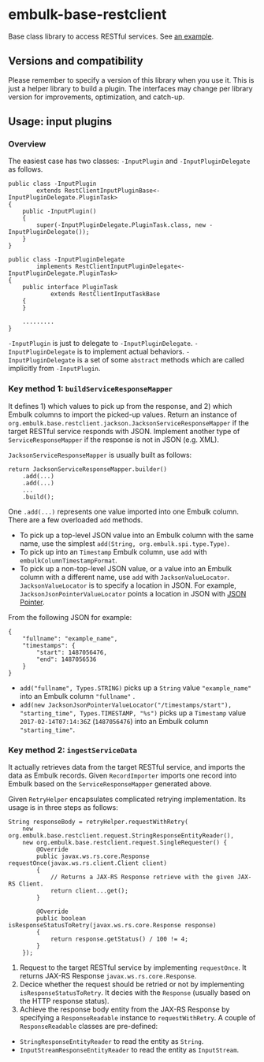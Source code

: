 embulk-base-restclient
=======================

Base class library to access RESTful services. See [an example](embulk-input-example/).

Versions and compatibility
---------------------------

Please remember to specify a version of this library when you use it. This is just a helper library to build a plugin. The interfaces may change per library version for improvements, optimization, and catch-up.

Usage: input plugins
---------------------

### Overview

The easiest case has two classes: `-InputPlugin` and `-InputPluginDelegate` as follows.

```
public class -InputPlugin
        extends RestClientInputPluginBase<-InputPluginDelegate.PluginTask>
{
    public -InputPlugin()
    {
        super(-InputPluginDelegate.PluginTask.class, new -InputPluginDelegate());
    }
}
```

```
public class -InputPluginDelegate
        implements RestClientInputPluginDelegate<-InputPluginDelegate.PluginTask>
{
    public interface PluginTask
            extends RestClientInputTaskBase
    {
    }

    .........
}
```

`-InputPlugin` is just to delegate to `-InputPluginDelegate`. `-InputPluginDelegate` is to implement actual behaviors. `-InputPluginDelegate` is a set of some `abstract` methods which are called implicitly from `-InputPlugin`.


### Key method 1: `buildServiceResponseMapper`

It defines 1) which values to pick up from the response, and 2) which Embulk columns to import the picked-up values. Return an instance of `org.embulk.base.restclient.jackson.JacksonServiceResponseMapper` if the target RESTful service responds with JSON. Implement another type of `ServiceResponseMapper` if the response is not in JSON (e.g. XML).

`JacksonServiceResponseMapper` is usually built as follows:

```
return JacksonServiceResponseMapper.builder()
    .add(...)
    .add(...)
    ...
    .build();
```

One `.add(...)` represents one value imported into one Embulk column. There are a few overloaded `add` methods.

* To pick up a top-level JSON value into an Embulk column with the same name, use the simplest `add(String, org.embulk.spi.type.Type)`.
* To pick up into an `Timestamp` Embulk column, use `add` with `embulkColumnTimestampFormat`.
* To pick up a non-top-level JSON value, or a value into an Embulk column with a different name, use `add` with `JacksonValueLocator`. `JacksonValueLocator` is to specify a location in JSON. For example, `JacksonJsonPointerValueLocator` points a location in JSON with [JSON Pointer](https://tools.ietf.org/html/rfc6901).

From the following JSON for example:

```
{
    "fullname": "example_name",
    "timestamps": {
        "start": 1487056476,
        "end": 1487056536
    }
}
```

* `add("fullname", Types.STRING)` picks up a `String` value `"example_name"` into an Embulk column `"fullname"` .
* `add(new JacksonJsonPointerValueLocator("/timestamps/start"), "starting_time", Types.TIMESTAMP, "%s")` picks up a `Timestamp` value `2017-02-14T07:14:36Z` (`1487056476`) into an Embulk column `"starting_time"`.

### Key method 2: `ingestServiceData`

It actually retrieves data from the target RESTful service, and imports the data as Embulk records. Given `RecordImporter` imports one record into Embulk based on the `ServiceResponseMapper` generated above.

Given `RetryHelper` encapsulates complicated retrying implementation. Its usage is in three steps as follows:

```
String responseBody = retryHelper.requestWithRetry(
    new org.embulk.base.restclient.request.StringResponseEntityReader(),
    new org.embulk.base.restclient.request.SingleRequester() {
        @Override
        public javax.ws.rs.core.Response requestOnce(javax.ws.rs.client.Client client)
        {
            // Returns a JAX-RS Response retrieve with the given JAX-RS Client.
            return client...get();
        }

        @Override
        public boolean isResponseStatusToRetry(javax.ws.rs.core.Response response)
        {
            return response.getStatus() / 100 != 4;
        }
    });
```

1. Request to the target RESTful service by implementing `requestOnce`. It returns JAX-RS Response `javax.ws.rs.core.Response`.
2. Decice whether the request should be retried or not by implementing `isResponseStatusToRetry`. It decies with the `Response` (usually based on the HTTP response status).
3. Achieve the response body entity from the JAX-RS Response by specifying a `ResponseReadable` instance to `requestWithRetry`. A couple of `ResponseReadable` classes are pre-defined:
  * `StringResponseEntityReader` to read the entity as `String`.
  * `InputStreamResponseEntityReader` to read the entity as `InputStream`.
